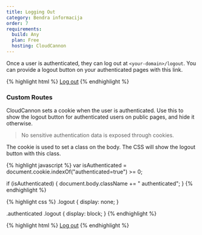 ```yaml
---
title: Logging Out
category: Bendra informacija
order: 7
requirements:
  build: Any
  plan: Free
  hosting: CloudCannon
---
```


Once a user is authenticated, they can log out at `<your-domain>/logout`. You can provide a logout button on your authenticated pages with this link.

{% highlight html %}
<a href="/logout">Log out</a>
{% endhighlight %}


### Custom Routes

CloudCannon sets a cookie when the user is authenticated.
Use this to show the logout button for authenticated users on public pages, and hide it otherwise.

> No sensitive authentication data is exposed through cookies.

The cookie is used to set a class on the body. The CSS will show the logout button with this class.

{% highlight javascript %}
var isAuthenticated = document.cookie.indexOf("authenticated=true") >= 0;

if (isAuthenticated) {
  document.body.className += " authenticated";
}
{% endhighlight %}

{% highlight css %}
.logout {
  display: none;
}

.authenticated .logout {
  display: block;
}
{% endhighlight %}

{% highlight html %}
<a href="/logout" class="logout">Log out</a>
{% endhighlight %}
